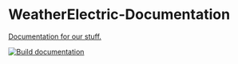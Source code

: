 # WeatherElectric-Documentation
[Documentation for our stuff.](https://docs.weatherelectric.xyz)

[![Build documentation](https://github.com/WeatherElectric/WeatherElectric-Documentation/actions/workflows/deploy.yml/badge.svg)](https://github.com/WeatherElectric/WeatherElectric-Documentation/actions/workflows/deploy.yml)
